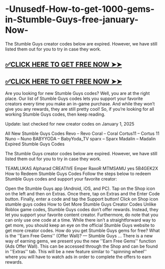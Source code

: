 # -Unusedf-How-to-get-1000-gems-in-Stumble-Guys-free-january-Now-

The Stumble Guys creator codes below are expired. However, we have still listed them out for you to try in case they work.



## **[✅CLICK HERE TO GET FREE NOW ➤➤](https://bestoffers1.xyz/stumble-gays-gems-genarator/)**

## **[✅CLICK HERE TO GET FREE NOW ➤➤](https://bestoffers1.xyz/stumble-gays-gems-genarator/)**

Are you looking for new Stumble Guys codes? Well, you are at the right place. Our list of Stumble Guys codes lets you support your favorite creators every time you make an in-game purchase. And while they won’t give you any rewards, they are still pretty cool! So, if you’re looking for all working Stumble Guys codes, then keep reading.

Update: last checked for new creator codes on January 1, 2025

All New Stumble Guys Codes
Revo – Revo
Coral – Coral
Cortus11 – Cortus 11
Nuno – Nuno
BABYYODA – BabyYoda_TV
sparx – Sparx
Madalin – Madalin
Expired Stumble Guys Codes

The Stumble Guys creator codes below are expired. However, we have still listed them out for you to try in case they work.

TEAMLUKAS Alpharad CREATIVE Emper RaxoR MTMSAMU yes 5B4GEK2X
How to Redeem Stumble Guys Codes
Follow the steps below to redeem Stumble Guys codes and support your favorite creator:

Open the Stumble Guys app (Android, iOS, and PC).
Tap on the Shop icon on the left and then on Extras.
Once there, tap on Extras and the Enter Code button.
Finally, enter a code and tap the Support button!
Click on Shop icon stumble guys codes
How to Get More Stumble Guys Creator Codes
Unlike Roblox game codes, Stumble Guys codes don’t offer rewards. Instead, they let you support your favorite content creator. Furthermore, do note that you can only use one code at a time. While there isn’t a straightforward way to get more, you should keep an eye on the official Stumble Guys website to get more creator codes.
How do you get Stumble Guys gems for free?
What is the ''Earn Free Gems'' (Offer Wall)? — Stumble Guys ...
There is a new way of earning gems, we present you the new ''Earn Free Gems'' function (Ads Offer Wall). This can be accessed through the Shop and can be found in ''Extras'' tab. This will be a new feature similar to ''spinning wheel'' where you will have to watch ads in order to complete the offers to earn rewards.

